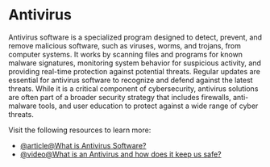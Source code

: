 # Antivirus

Antivirus software is a specialized program designed to detect, prevent, and remove malicious software, such as viruses, worms, and trojans, from computer systems. It works by scanning files and programs for known malware signatures, monitoring system behavior for suspicious activity, and providing real-time protection against potential threats. Regular updates are essential for antivirus software to recognize and defend against the latest threats. While it is a critical component of cybersecurity, antivirus solutions are often part of a broader security strategy that includes firewalls, anti-malware tools, and user education to protect against a wide range of cyber threats.

Visit the following resources to learn more:

- [@article@What is Antivirus Software?](https://www.webroot.com/gb/en/resources/tips-articles/what-is-anti-virus-software)
- [@video@What is an Antivirus and how does it keep us safe?](https://www.youtube.com/watch?v=jW626WMWNAE)